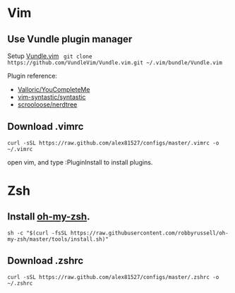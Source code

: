# Vim
## Use Vundle plugin manager
Setup [Vundle.vim](https://github.com/VundleVim/Vundle.vim)
`
git clone https://github.com/VundleVim/Vundle.vim.git ~/.vim/bundle/Vundle.vim`

Plugin reference: 
* [Valloric/YouCompleteMe](https://github.com/Valloric/YouCompleteMe)
* [vim-syntastic/syntastic](https://github.com/vim-syntastic/syntastic)
* [scrooloose/nerdtree](https://github.com/scrooloose/nerdtree)

## Download .vimrc 
```
curl -sSL https://raw.github.com/alex81527/configs/master/.vimrc -o ~/.vimrc
```

open vim, and type :PluginInstall to install plugins.
# Zsh
## Install [oh-my-zsh](https://github.com/robbyrussell/oh-my-zsh).
`sh -c "$(curl -fsSL https://raw.githubusercontent.com/robbyrussell/oh-my-zsh/master/tools/install.sh)"`

## Download .zshrc
`curl -sSL https://raw.github.com/alex81527/configs/master/.zshrc -o ~/.zshrc`


